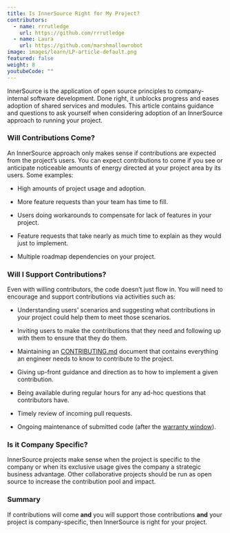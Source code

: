 ```yaml
---
title: Is InnerSource Right for My Project?
contributors:
  - name: rrrutledge
    url: https://github.com/rrrutledge
  - name: Laura
    url: https://github.com/marshmallowrobot
image: images/learn/LP-article-default.png
featured: false
weight: 8
youtubeCode: ""
---
```

<div class="paragraph">
<p>InnerSource is the application of open source principles to company-internal software development. Done right, it unblocks progress and eases adoption of shared services and modules.
This article contains guidance and questions to ask yourself when considering adoption of an InnerSource approach to running your project.</p>
</div>
<div class="sect2">
<h3 id="_will_contributions_come">Will Contributions Come?</h3>
<div class="paragraph">
<p>An InnerSource approach only makes sense if contributions are expected from the project&#8217;s users.
You can expect contributions to come if you see or anticipate noticeable amounts of energy directed at your project area by its users. Some examples:</p>
</div>
<div class="ulist">
<ul>
<li>
<p>High amounts of project usage and adoption.</p>
</li>
<li>
<p>More feature requests than your team has time to fill.</p>
</li>
<li>
<p>Users doing workarounds to compensate for lack of features in your project.</p>
</li>
<li>
<p>Feature requests that take nearly as much time to explain as they would just to implement.</p>
</li>
<li>
<p>Multiple roadmap dependencies on your project.</p>
</li>
</ul>
</div>
</div>
<div class="sect2">
<h3 id="_will_i_support_contributions">Will I Support Contributions?</h3>
<div class="paragraph">
<p>Even with willing contributors, the code doesn&#8217;t just flow in.
You will need to encourage and support contributions via activities such as:</p>
</div>
<div class="ulist">
<ul>
<li>
<p>Understanding users' scenarios and suggesting what contributions in your project could help them to meet those scenarios.</p>
</li>
<li>
<p>Inviting users to make the contributions that they need and following up with them to ensure that they do them.</p>
</li>
<li>
<p>Maintaining an <a href="https://patterns.innersourcecommons.org/p/base-documentation#contributing.md">CONTRIBUTING.md</a> document that contains everything an engineer needs to know to contribute to the project.</p>
</li>
<li>
<p>Giving up-front guidance and direction as to how to implement a given contribution.</p>
</li>
<li>
<p>Being available during regular hours for any ad-hoc questions that contributors have.</p>
</li>
<li>
<p>Timely review of incoming pull requests.</p>
</li>
<li>
<p>Ongoing maintenance of submitted code (after the <a href="https://patterns.innersourcecommons.org/p/30-day-warranty">warranty window</a>).</p>
</li>
</ul>
</div>
</div>
<div class="sect2">
<h3 id="_is_it_company_specific">Is it Company Specific?</h3>
<div class="paragraph">
<p>InnerSource projects make sense when the project is specific to the company or when its exclusive usage gives the company a strategic business advantage.
Other collaborative projects should be run as open source to increase the contribution pool and impact.</p>
</div>
</div>
<div class="sect2">
<h3 id="_summary">Summary</h3>
<div class="paragraph">
<p>If contributions will come <strong>and</strong> you will support those contributions <strong>and</strong> your project is company-specific, then InnerSource is right for your project.</p>
</div>
</div>
<!--- This file autogenerated from https://github.com/InnerSourceCommons/InnerSourceLearningPath/blob/main/scripts -->